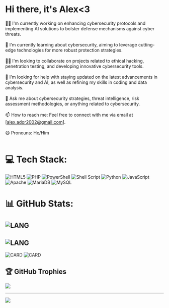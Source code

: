 # Hi there, it's Alex<3
👩‍💻 I'm currently working on enhancing cybersecurity protocols and implementing AI solutions to bolster defense mechanisms against cyber threats.<br><br>🧠 I'm currently learning about cybersecurity, aiming to leverage cutting-edge technologies for more robust protection strategies.<br><br>👯‍♀️ I'm looking to collaborate on projects related to ethical hacking, penetration testing, and developing innovative cybersecurity tools.<br><br>🤔 I'm looking for help with staying updated on the latest advancements in cybersecurity and AI, as well as refining my skills in coding and data analysis.<br><br>💬 Ask me about cybersecurity strategies, threat intelligence, risk assessment methodologies, or anything related to cybersecurity.<br><br>📫 How to reach me: Feel free to connect with me via email at [alex.ador2002@gmail.com].<br><br>😄 Pronouns: He/Him<br><br>


# 💻 Tech Stack:
![HTML5](https://img.shields.io/badge/html5-%23E34F26.svg?style=for-the-badge&logo=html5&logoColor=white) ![PHP](https://img.shields.io/badge/php-%23777BB4.svg?style=for-the-badge&logo=php&logoColor=white) ![PowerShell](https://img.shields.io/badge/PowerShell-%235391FE.svg?style=for-the-badge&logo=powershell&logoColor=white) ![Shell Script](https://img.shields.io/badge/shell_script-%23121011.svg?style=for-the-badge&logo=gnu-bash&logoColor=white) ![Python](https://img.shields.io/badge/python-3670A0?style=for-the-badge&logo=python&logoColor=ffdd54) ![JavaScript](https://img.shields.io/badge/javascript-%23323330.svg?style=for-the-badge&logo=javascript&logoColor=%23F7DF1E) ![Apache](https://img.shields.io/badge/apache-%23D42029.svg?style=for-the-badge&logo=apache&logoColor=white) ![MariaDB](https://img.shields.io/badge/MariaDB-003545?style=for-the-badge&logo=mariadb&logoColor=white) ![MySQL](https://img.shields.io/badge/mysql-%2300000f.svg?style=for-the-badge&logo=mysql&logoColor=white)

# 📊 GitHub Stats:
![LANG](https://github-readme-stats.vercel.app/api?username=ente0v1&show_icons=true&theme=dracula&rank_icon=github)
-
![LANG](https://github-readme-stats.vercel.app/api/top-langs/?username=ente0v1&theme=dracula&langs_count=2&layout=donut)
-
![CARD](https://github-readme-stats.vercel.app/api/pin/?username=ente0v1&repo=hashCrack&theme=dracula) ![CARD](https://github-readme-stats.vercel.app/api/pin/?username=ente0v1&repo=Crack_Master&theme=dracula)




## 🏆 GitHub Trophies
![](https://github-profile-trophy.vercel.app/?username=ente0v1&theme=radical&no-frame=false&no-bg=true&margin-w=4)

---
[![](https://visitcount.itsvg.in/api?id=ente0&label=Profile%20Views&icon=7&pretty=true)](https://visitcount.itsvg.in)


